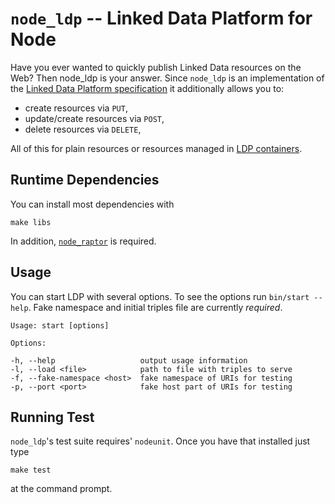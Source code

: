 `node_ldp` -- Linked Data Platform for Node
===========================================

Have you ever wanted to quickly publish Linked Data resources on the Web?
Then node_ldp is your answer.
Since `node_ldp` is an implementation of the [Linked Data Platform specification](http://www.w3.org/TR/ldp/) it additionally allows you to:

* create resources via `PUT`,
* update/create resources via `POST`,
* delete resources via `DELETE`,

All of this for plain resources or resources managed in [LDP containers](http://www.w3.org/TR/ldp/#linked-data-platform-containers).

## Runtime Dependencies

You can install most dependencies with

    make libs

In addition, [`node_raptor`](http://github.com/0xfeedface/node_raptor) is required.

## Usage

You can start LDP with several options.
To see the options run `bin/start --help`.
Fake namespace and initial triples file are currently *required*.

    Usage: start [options]

    Options:

    -h, --help                   output usage information
    -l, --load <file>            path to file with triples to serve
    -f, --fake-namespace <host>  fake namespace of URIs for testing
    -p, --port <port>            fake host part of URIs for testing

## Running Test

`node_ldp`'s test suite requires' `nodeunit`.
Once you have that installed just type

    make test

at the command prompt.

